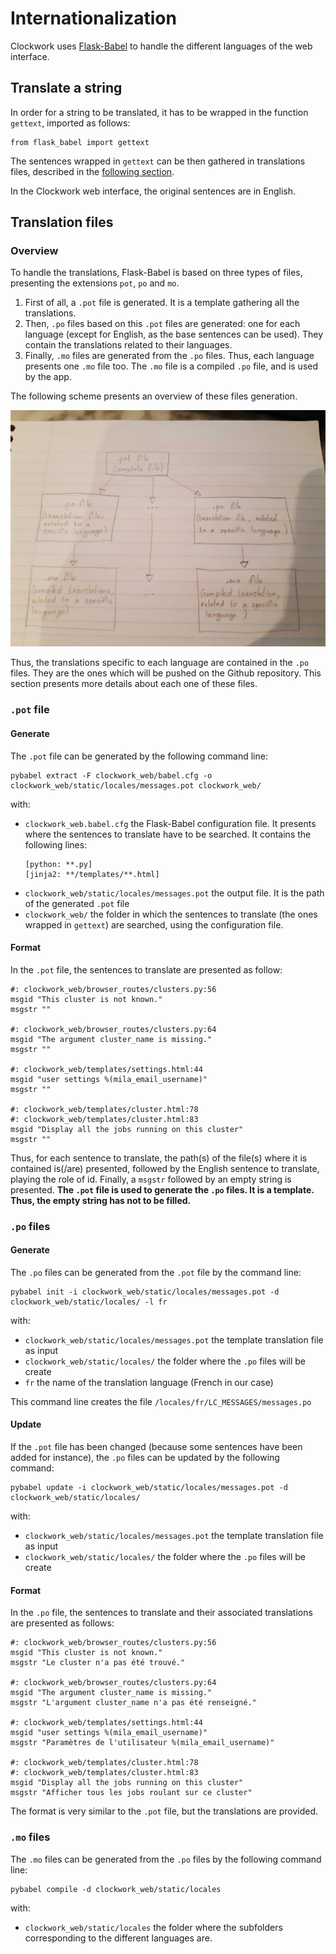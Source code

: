 # Internationalization

Clockwork uses [Flask-Babel](https://pypi.org/project/Flask-Babel/) to handle the different languages of the web interface.

## Translate a string
In order for a string to be translated, it has to be wrapped in the function `gettext`, imported as follows:
```
from flask_babel import gettext
```

The sentences wrapped in `gettext` can be then gathered in translations files, described in the [following section](#generate-translation-files).

In the Clockwork web interface, the original sentences are in English.

## Translation files
### Overview
To handle the translations, Flask-Babel is based on three types of files, presenting the extensions `pot`, `po` and `mo`.

1. First of all, a `.pot` file is generated. It is a template gathering all the translations.
2. Then, `.po` files based on this `.pot` files are generated: one for each language (except for English, as the base sentences can be used). They contain the translations related to their languages.
3. Finally, `.mo` files are generated from the `.po` files. Thus, each language presents one `.mo` file too. The `.mo` file is a compiled `.po` file, and is used by the app.

The following scheme presents an overview of these files generation.

![Translation files generation](../images/translation-files-generation.jpg)

Thus, the translations specific to each language are contained in the `.po` files. They are the ones which will be pushed on the Github repository. This section presents more details about each one of these files.

### `.pot` file
#### Generate
The `.pot` file can be generated by the following command line:
```
pybabel extract -F clockwork_web/babel.cfg -o clockwork_web/static/locales/messages.pot clockwork_web/
```

with:
* `clockwork_web.babel.cfg` the Flask-Babel configuration file. It presents where the sentences to translate have to be searched. It contains the following lines:
  ```
  [python: **.py]
  [jinja2: **/templates/**.html]
  ```
* `clockwork_web/static/locales/messages.pot` the output file. It is the path of the generated `.pot` file
* `clockwork_web/` the folder in which the sentences to translate (the ones wrapped in `gettext`) are searched, using the configuration file.

#### Format
In the `.pot` file, the sentences to translate are presented as follow:
```
#: clockwork_web/browser_routes/clusters.py:56
msgid "This cluster is not known."
msgstr ""

#: clockwork_web/browser_routes/clusters.py:64
msgid "The argument cluster_name is missing."
msgstr ""

#: clockwork_web/templates/settings.html:44
msgid "user settings %(mila_email_username)"
msgstr ""

#: clockwork_web/templates/cluster.html:78
#: clockwork_web/templates/cluster.html:83
msgid "Display all the jobs running on this cluster"
msgstr ""
```

Thus, for each sentence to translate, the path(s) of the file(s) where it is contained is(/are) presented, followed by the English sentence to translate, playing the role of id. Finally, a `msgstr` followed by an empty string is presented. **The `.pot` file is used to generate the `.po` files. It is a template. Thus, the empty string has not to be filled.**

### `.po` files
#### Generate
The `.po` files can be generated from the `.pot` file by the command line:
```
pybabel init -i clockwork_web/static/locales/messages.pot -d clockwork_web/static/locales/ -l fr
```

with:
* `clockwork_web/static/locales/messages.pot` the template translation file as input
* `clockwork_web/static/locales/` the folder where the `.po` files will be create
* `fr` the name of the translation language (French in our case)

This command line creates the file `/locales/fr/LC_MESSAGES/messages.po`

#### Update
If the `.pot` file has been changed (because some sentences have been added for instance), the `.po` files can be updated by the following command:
```
pybabel update -i clockwork_web/static/locales/messages.pot -d clockwork_web/static/locales/
```

with:
* `clockwork_web/static/locales/messages.pot` the template translation file as input
* `clockwork_web/static/locales/` the folder where the `.po` files will be create

#### Format
In the `.po` file, the sentences to translate and their associated translations are presented as follows:
```
#: clockwork_web/browser_routes/clusters.py:56
msgid "This cluster is not known."
msgstr "Le cluster n'a pas été trouvé."

#: clockwork_web/browser_routes/clusters.py:64
msgid "The argument cluster_name is missing."
msgstr "L'argument cluster_name n'a pas été renseigné."

#: clockwork_web/templates/settings.html:44
msgid "user settings %(mila_email_username)"
msgstr "Paramètres de l'utilisateur %(mila_email_username)"

#: clockwork_web/templates/cluster.html:78
#: clockwork_web/templates/cluster.html:83
msgid "Display all the jobs running on this cluster"
msgstr "Afficher tous les jobs roulant sur ce cluster"
```

The format is very similar to the `.pot` file, but the translations are provided.

### `.mo` files
The `.mo` files can be generated from the `.po` files by the following command line:
```
pybabel compile -d clockwork_web/static/locales
```
with:
* `clockwork_web/static/locales` the folder where the subfolders corresponding to the different languages are.
